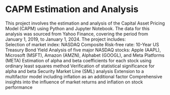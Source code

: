 # CAPM Estimation and Analysis
 This project involves the estimation and analysis of the Capital Asset Pricing Model (CAPM) using Python and Jupyter Notebook. The data for this analysis was sourced from Yahoo Finance, covering the period from January 1, 2019, to January 1, 2024. The project includes:  
Selection of market index: NASDAQ Composite 
Risk-free rate: 10-Year US Treasury Bond Yield 
Analysis of five major NASDAQ stocks: Apple (AAPL), Microsoft (MSFT), Amazon (AMZN), Alphabet (GOOGL), and Meta Platforms (META) 
Estimation of alpha and beta coefficients for each stock using ordinary least squares method 
Verification of statistical significance for alpha and beta Security Market Line (SML) analysis 
Extension to a multifactor model including inflation as an additional factor Comprehensive insights into the influence of market returns and inflation on stock performance
